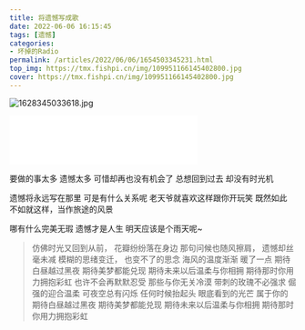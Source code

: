 ```yaml
---
title: 将遗憾写成歌
date: 2022-06-06 16:15:45
tags: [遗憾]
categories: 
- 坏掉的Radio
permalink: /articles/2022/06/06/1654503345231.html
top_img: https://tmx.fishpi.cn/img/109951166145402800.jpg
cover: https://tmx.fishpi.cn/img/109951166145402800.jpg
---
```

![1628345033618.jpg](https://tmx.fishpi.cn/img/109951166145402800.jpg)

<iframe frameborder="no" border="0" marginwidth="0" marginheight="0" width=330 height=86 src="//music.163.com/outchain/player?type=2&id=1858465188&auto=0&height=66"></iframe>



要做的事太多
遗憾太多
可惜却再也没有机会了
总想回到过去
却没有时光机

遗憾将永远写在那里
可是有什么关系呢
老天爷就喜欢这样跟你开玩笑
既然如此
不如就这样，当作旅途的风景

哪有什么完美无瑕
遗憾才是人生
明天应该是个雨天呢~


>仿佛时光又回到从前，
>花瓣纷纷落在身边
>那句问候也随风擦肩，
>遗憾却丝毫未减
>模糊的思绪变迁，
>也变不了的思念
>海风的温度渐渐
>暖了一点
>期待白昼越过黑夜
>期待美梦都能兑现
>期待未来以后温柔与你相拥
>期待那时你用力拥抱彩虹
>也许不会再默默忍受
>那些与你无关冷漠
>带刺的玫瑰不必强求
>倔强的迎合温柔
>可夜空总有闪烁
>任何时候抬起头
>眼底看到的光芒
>属于你的
>期待白昼越过黑夜
>期待美梦都能兑现
>期待未来以后温柔与你相拥
>期待那时你用力拥抱彩虹